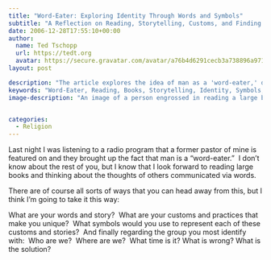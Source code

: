 ```yaml
---
title: "Word-Eater: Exploring Identity Through Words and Symbols"
subtitle: "A Reflection on Reading, Storytelling, Customs, and Finding Ourselves in Language"
date: 2006-12-28T17:55:10+00:00
author:
  name: Ted Tschopp
  url: https://tedt.org
  avatar: https://secure.gravatar.com/avatar/a76b4d6291cecb3a738896a971bfb903?s=512&d=mp&r=g
layout: post

description: "The article explores the idea of man as a 'word-eater,' delving into the love of reading and the power of words. It invites readers to ponder their own words, stories, customs, and symbols that define them, and to consider core questions about their identity and place in the world."
keywords: "Word-Eater, Reading, Books, Storytelling, Identity, Symbols, Customs, Language, Self-Reflection, Personal Growth, Communication"
image-description: "An image of a person engrossed in reading a large book, with symbolic icons and words floating around them. The symbols represent different facets of the individual's identity, customs, and stories. The backdrop might contain a world map, clock, or other visuals to reflect the core questions posed in the article."


categories:
  - Religion
---
```

Last night I was listening to a radio program that a former pastor of mine is featured on and they brought up the fact that man is a “word-eater.”  I don’t know about the rest of you, but I know that I look forward to reading large books and thinking about the thoughts of others communicated via words.

There are of course all sorts of ways that you can head away from this, but I think I’m going to take it this way:

What are your words and story?  What are your customs and practices that make you unique?  What symbols would you use to represent each of these customs and stories?  And finally regarding the group you most identify with:  Who are we?  Where are we?  What time is it? What is wrong? What is the solution?

